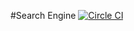 #Search Engine
[![Circle CI](https://circleci.com/gh/Rugal/search.svg?style=svg&circle-token=fba1e428228c309cf4f74b0cdabb68f04d9a7efa)](https://circleci.com/gh/Rugal/search)
